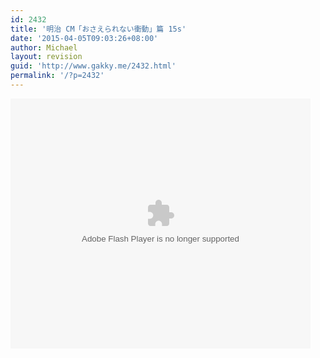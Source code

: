 ```yaml
---
id: 2432
title: '明治 CM「おさえられない衝動」篇 15s'
date: '2015-04-05T09:03:26+08:00'
author: Michael
layout: revision
guid: 'http://www.gakky.me/2432.html'
permalink: '/?p=2432'
---
```


<embed height="400" src="http://www.tudou.com/v/1UOL489fDss/&bid=05&resourceId=0_05_05_99/v.swf" type="application/x-shockwave-flash" width="480"></embed>